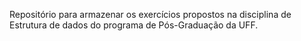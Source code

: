 Repositório para armazenar os exercícios propostos na disciplina de Estrutura de dados do programa de Pós-Graduação da UFF.